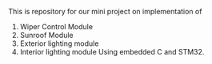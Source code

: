 This is repository for our mini project on implementation of 
1. Wiper Control Module
2. Sunroof Module
3. Exterior lighting module
4. Interior lighting module
Using embedded C and STM32.
